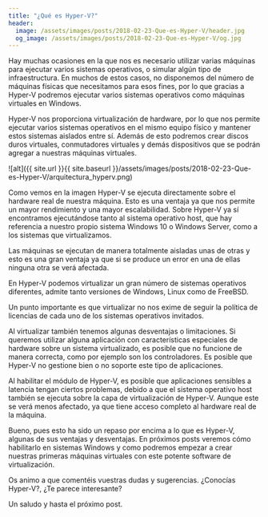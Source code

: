 ```yaml
---
title: "¿Qué es Hyper-V?"
header:
  image: /assets/images/posts/2018-02-23-Que-es-Hyper-V/header.jpg
  og_image: /assets/images/posts/2018-02-23-Que-es-Hyper-V/og.jpg
---
```


Hay muchas ocasiones en la que nos es necesario utilizar varias máquinas para ejecutar varios sistemas operativos, o simular algún tipo de infraestructura. En muchos de estos casos, no disponemos del número de máquinas físicas que necesitamos para esos fines, por lo que gracias a Hyper-V podremos ejecutar varios sistemas operativos como máquinas virtuales en Windows.

Hyper-V nos proporciona virtualización de hardware, por lo que nos permite ejecutar varios sistemas operativos en el mismo equipo físico y mantener estos sistemas aislados entre sí. Además de esto podremos crear discos duros virtuales, conmutadores virtuales y demás dispositivos que se podrán agregar a nuestras máquinas virtuales.

![alt]({{ site.url }}{{ site.baseurl }}/assets/images/posts/2018-02-23-Que-es-Hyper-V/arquitectura_hyperv.png)

Como vemos en la imagen Hyper-V se ejecuta directamente sobre el hardware real de nuestra máquina. Esto es una ventaja ya que nos permite un mayor rendimiento y una mayor escalabilidad. Sobre Hyper-V ya sí encontramos ejecutándose tanto al sistema operativo host, que hay referencia a nuestro propio sistema Windows 10 o Windows Server, como a los sistemas que virtualizamos.

Las máquinas se ejecutan de manera totalmente aisladas unas de otras y esto es una gran ventaja ya que si se produce un error en una de ellas ninguna otra se verá afectada.

En Hyper-V podemos virtualizar un gran número de sistemas operativos diferentes, admite tanto versiones de Windows, Linux como de FreeBSD.

Un punto importante es que virtualizar no nos exime de seguir la política de licencias de cada uno de los sistemas operativos invitados.

Al virtualizar también tenemos algunas desventajas o limitaciones. Si queremos utilizar alguna aplicación con características especiales de hardware sobre un sistema virtualizado, es posible que no funcione de manera correcta, como por ejemplo son los controladores. Es posible que Hyper-V no gestione bien o no soporte este tipo de aplicaciones.

Al habilitar el módulo de Hyper-V, es posible que aplicaciones sensibles a latencia tengan ciertos problemas, debido a que el sistema operativo host también se ejecuta sobre la capa de virtualización de Hyper-V. Aunque este se verá menos afectado, ya que tiene acceso completo al hardware real de la máquina.

Bueno, pues esto ha sido un repaso por encima a lo que es Hyper-V, algunas de sus ventajas y desventajas. En próximos posts veremos cómo habilitarlo en sistemas Windows y como podremos empezar a crear nuestras primeras máquinas virtuales con este potente software de virtualización.

Os animo a que comentéis vuestras dudas y sugerencias. ¿Conocías Hyper-V?, ¿Te parece interesante?

Un saludo y hasta el próximo post.